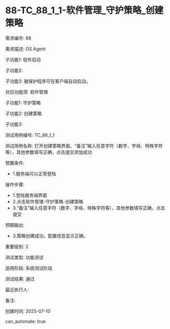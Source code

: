 # 88-TC_88_1_1-软件管理_守护策略_创建策略

需求编号: 88

需求描述: OS Agent

子功能1: 软件启动

子功能2: 

子功能3: 被保护程序可在客户端自动启动。


对应功能项: 软件管理

子功能1: 守护策略

子功能2: 创建策略

子功能3: 


测试用例编号: TC_88_1_1

测试用例名称: 打开创建策略界面，“备注”输入任意字符（数字、字母、特殊字符等），其他参数填写正确，点击提交添加成功

预置条件:
- 1.服务端可以正常登陆

操作步骤:
- 1.登陆服务端界面
- 2.点击软件管理-守护策略-创建策略
- 3.“备注”输入任意字符（数字、字母、特殊字符等），其他参数填写正确，点击提交

预期输出:
- 3.策略创建成功，配置信息显示正确。

重要级别: 2

测试类型: 功能测试

适用阶段: 系统测试阶段

测试结果: 通过

最近执行人: 

备注: 

创建时间: 2025-07-10

can_automate: true
